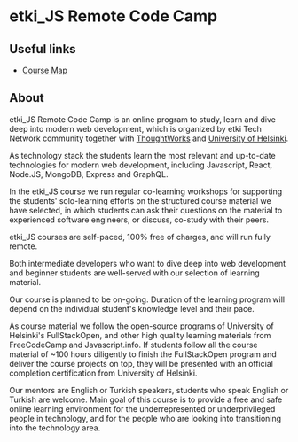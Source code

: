 # etki_JS Remote Code Camp

## Useful links

* [Course Map](./course-map.md)

## About

etki_JS Remote Code Camp is an online program to study, learn and dive deep into modern web development, which is organized by etki Tech Network community together with [ThoughtWorks](https://www.thoughtworks.com) and [University of Helsinki](https://www.helsinki.fi/en).

As technology stack the students learn the most relevant and up-to-date technologies for modern web development, including Javascript, React, Node.JS, MongoDB, Express and GraphQL.

In the etki_JS course we run regular co-learning workshops for supporting the students' solo-learning efforts on the structured course material we have selected, in which students can ask their questions on the material to experienced software engineers, or discuss, co-study with their peers.

etki_JS courses are self-paced, 100% free of charges, and will run fully remote.

Both intermediate developers who want to dive deep into web development and beginner students are well-served with our selection of learning material.

Our course is planned to be on-going. Duration of the learning program will depend on the individual student's knowledge level and their pace.

As course material we follow the open-source programs of University of Helsinki's FullStackOpen, and other high quality learning materials from FreeCodeCamp and Javascript.info. If students follow all the course material of ~100 hours diligently to finish the FullStackOpen program and deliver the course projects on top, they will be presented with an official completion certification from University of Helsinki.

Our mentors are English or Turkish speakers, students who speak English or Turkish are welcome. Main goal of this course is to provide a free and safe online learning environment for the underrepresented or underprivileged people in technology, and for the people who are looking into transitioning into the technology area.
